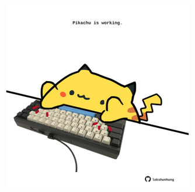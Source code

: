 <!-- built at 08/01/2025, 19:00:38 UTC -->
<p align="center">
  <img width="500" height="500" src="./ReadmeImage.svg">
</p>
